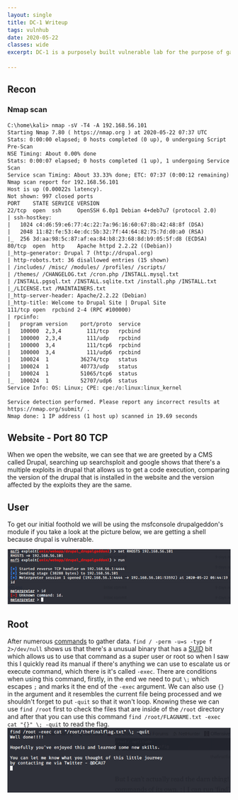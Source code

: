```yaml
---
layout: single
title: DC-1 Writeup
tags: vulnhub
date: 2020-05-22
classes: wide
excerpt: DC-1 is a purposely built vulnerable lab for the purpose of gaining experience in the world of penetration testing. 

---
```

## Recon
### Nmap scan
```
C:\home\kali> nmap -sV -T4 -A 192.168.56.101
Starting Nmap 7.80 ( https://nmap.org ) at 2020-05-22 07:37 UTC
Stats: 0:00:00 elapsed; 0 hosts completed (0 up), 0 undergoing Script Pre-Scan
NSE Timing: About 0.00% done
Stats: 0:00:07 elapsed; 0 hosts completed (1 up), 1 undergoing Service Scan
Service scan Timing: About 33.33% done; ETC: 07:37 (0:00:12 remaining)
Nmap scan report for 192.168.56.101
Host is up (0.00022s latency).
Not shown: 997 closed ports
PORT    STATE SERVICE VERSION
22/tcp  open  ssh     OpenSSH 6.0p1 Debian 4+deb7u7 (protocol 2.0)
| ssh-hostkey: 
|   1024 c4:d6:59:e6:77:4c:22:7a:96:16:60:67:8b:42:48:8f (DSA)
|   2048 11:82:fe:53:4e:dc:5b:32:7f:44:64:82:75:7d:d0:a0 (RSA)
|_  256 3d:aa:98:5c:87:af:ea:84:b8:23:68:8d:b9:05:5f:d8 (ECDSA)
80/tcp  open  http    Apache httpd 2.2.22 ((Debian))
|_http-generator: Drupal 7 (http://drupal.org)
| http-robots.txt: 36 disallowed entries (15 shown)
| /includes/ /misc/ /modules/ /profiles/ /scripts/ 
| /themes/ /CHANGELOG.txt /cron.php /INSTALL.mysql.txt 
| /INSTALL.pgsql.txt /INSTALL.sqlite.txt /install.php /INSTALL.txt 
|_/LICENSE.txt /MAINTAINERS.txt
|_http-server-header: Apache/2.2.22 (Debian)
|_http-title: Welcome to Drupal Site | Drupal Site
111/tcp open  rpcbind 2-4 (RPC #100000)
| rpcinfo: 
|   program version    port/proto  service
|   100000  2,3,4        111/tcp   rpcbind
|   100000  2,3,4        111/udp   rpcbind
|   100000  3,4          111/tcp6  rpcbind
|   100000  3,4          111/udp6  rpcbind
|   100024  1          36274/tcp   status
|   100024  1          40773/udp   status
|   100024  1          51065/tcp6  status
|_  100024  1          52707/udp6  status
Service Info: OS: Linux; CPE: cpe:/o:linux:linux_kernel

Service detection performed. Please report any incorrect results at https://nmap.org/submit/ .
Nmap done: 1 IP address (1 host up) scanned in 19.69 seconds

```

## Website - Port 80 TCP
When we open the website, we can see that we are greeted by a CMS called Drupal, searching up searchsploit and google shows that there's a multiple exploits in drupal that allows us to get a code execution, comparing the version of the drupal that is installed in the website and the version affected by the exploits they are the same.

## User 
To get our initial foothold we will be using the msfconsole drupalgeddon's module if you take a look at the picture below, we are getting a shell because drupal is vulnerable.

![msfconsole.png](/assets/images/DC-1/image.png)
## Root
After numerous [commands](https://blog.g0tmi1k.com/2011/08/basic-linux-privilege-escalation/) to gather data.
`find / -perm -u=s -type f 2>/dev/null` shows us that there's a unusual binary that has a [SUID](https://www.thegeekdiary.com/what-is-suid-sgid-and-sticky-bit/) bit which allows us to use that command as a super user or root so when I saw this I quickly read its manual if there's anything we can use to escalate us or execute command, which there is it's called `-exec`. 
There are conditions when using this command, firstly, in the end we need to put `\;` which escapes `;` and marks it the end of the `-exec` argument. We can also use `{}` in the argument and it resembles the current file being processed and we shouldn't forget to put `-quit` so that it won't loop. Knowing these we can use `find /root` first to check the files that are inside of the `/root` directory and after that you can use this command `find /root/FLAGNAME.txt -exec cat "{}" \; -quit` to read the flag.
![rootflag](/assets/images/DC-1/rootflag.png)


